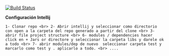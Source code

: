 [![Build Status](https://travis-ci.org/brianstanley/tp2algo3.svg?branch=master)](https://travis-ci.org/brianstanley/tp2algo3)

**Configuración Intellij**

`
1- Clonar repo <br>
2- Abrir intellij y seleccionar como directorio con open a la carpeta del repo generado a partir del clone <br>
3- abrir file project structure <br>
6- modules / dependencies hacer click en + Jars or directore y seleccionar la carpeta libs y darele ok a todo <br>
7- abrir modules/dep de nuevo  seleccionar carpeta test y marcarlo como test y . aplicarlo a todo. <br>
....
`